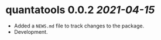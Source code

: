 # quantatools 0.0.2 _2021-04-15_

* Added a `NEWS.md` file to track changes to the package.
* Development.
